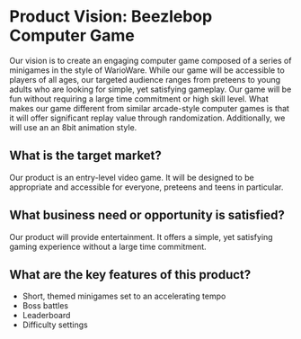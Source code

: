 # Product Vision: Beezlebop Computer Game
Our vision is to create an engaging computer game composed of a series of minigames in the style of WarioWare. While our game will be accessible to players of all ages, our targeted audience ranges from preteens to young adults who are looking for simple, yet satisfying gameplay. Our game will be fun without requiring a large time commitment or high skill level. What makes our game different from similar arcade-style computer games is that it will offer significant replay value through randomization. Additionally, we will use an an 8bit animation style.

## What is the target market?

Our product is an entry-level video game. It will be designed to be appropriate and accessible for everyone, preteens and teens in particular. 

## What business need or opportunity is satisfied?

Our product will provide entertainment. It offers a simple, yet satisfying gaming experience without a large time commitment.

## What are the key features of this product?
* Short, themed minigames set to an accelerating tempo
* Boss battles
* Leaderboard
* Difficulty settings

